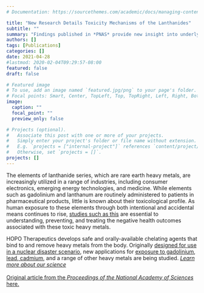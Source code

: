 ```yaml
---
# Documentation: https://sourcethemes.com/academic/docs/managing-content/

title: "New Research Details Toxicity Mechanisms of the Lanthanides"
subtitle: ""
summary: "Findings published in *PNAS* provide new insight into underlying causes of lanthanide toxicity, including specific protein systems and cellular functions that may be disrupted"
authors: []
tags: [Publications]
categories: []
date: 2021-04-28
#lastmod: 2020-02-04T09:29:57-08:00
featured: false
draft: false

# Featured image
# To use, add an image named `featured.jpg/png` to your page's folder.
# Focal points: Smart, Center, TopLeft, Top, TopRight, Left, Right, BottomLeft, Bottom, BottomRight.
image:
  caption: ""
  focal_point: ""
  preview_only: false

# Projects (optional).
#   Associate this post with one or more of your projects.
#   Simply enter your project's folder or file name without extension.
#   E.g. `projects = ["internal-project"]` references `content/project/deep-learning/index.md`.
#   Otherwise, set `projects = []`.
projects: []
---
```

The elements of lanthanide series, which are rare earth heavy metals, are increasingly utilized in a range of industries, including consumer electronics, emerging energy technologies, and medicine. While elements such as gadolinium and lanthanum are routinely administered to patients in pharmaceutical products, little is known about their toxicological profile. As human exposure to these elements through both intentional and accidental means continues to rise, [studies such as this](https://doi.org/10.1073/pnas.2025952118) are essential to understanding, preventing, and treating the negative health outcomes associated with these toxic heavy metals.

HOPO Therapeutics develops safe and orally-available chelating agents that bind to and remove heavy metals from the body. Originally [designed for use in a nuclear disaster scenario](https://newscenter.lbl.gov/2019/09/12/how-an-anti-nuclear-contamination-pill-could-also-help-mri-patients/), new applications for [exposure to gadolinium](https://doi.org/10.1038/s41598-018-22511-6), [lead, cadmium](https://doi.org/10.1039/C7NJ04559J), and a range of other heavy metals are being studied. *[Learn more about our science](../../science/)*
\
\
[Original article from the *Proceedings of the National Academy of Sciences* here.](https://doi.org/10.1073/pnas.2025952118)
